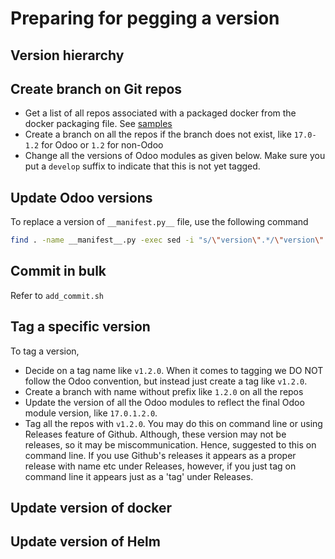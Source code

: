 # Preparing for pegging a version

## Version hierarchy

## Create branch on Git repos

* Get a list of all repos associated with a packaged docker from the docker packaging file. See [samples](https://github.com/OpenG2P/openg2p-packaging/tree/main/packaging/packages)
* Create a branch on all the repos if the branch does not exist, like `17.0-1.2` for Odoo or `1.2` for non-Odoo
* Change all the versions of Odoo modules as given below. Make sure you put a `develop` suffix to indicate that this is not yet tagged.

## Update Odoo versions

To replace a version of `__manifest.py__` file, use the following command

```sh
find . -name __manifest__.py -exec sed -i "s/\"version\".*/\"version\": \"17.0.1.2.0-develop\",/g" {} \;
```

## Commit in bulk
Refer to `add_commit.sh`

## Tag a specific version
To tag a version,
* Decide on a tag name like `v1.2.0`. When it comes to tagging we DO NOT follow the Odoo convention, but instead just create a tag like `v1.2.0`.
* Create a branch with name without prefix like `1.2.0` on all the repos
* Update the version of all the Odoo modules to reflect the final Odoo module version, like `17.0.1.2.0`.
* Tag all the repos with `v1.2.0`. You may do this on command line or using Releases feature of Github. Although, these version may not be releases, so it may be miscommunication. Hence, suggested to this on command line. If you use Github's releases it appears as a proper release with name etc under Releases, however, if you just tag on command line it appears just as a 'tag' under Releases.

## Update version of docker

## Update version of Helm
